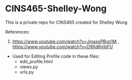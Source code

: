 # CINS465-Shelley-Wong
This is a private repo for CINS465 created for Shelley Wong

References:
1. https://www.youtube.com/watch?v=JmaxoPBvp1M , https://www.youtube.com/watch?v=D9Xd6jribFU
  * Used for Editing Profile code in these files:
    * edit_profile.html
    * views.py
    * urls.py
